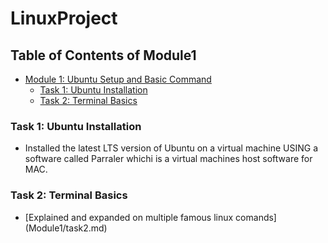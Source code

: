 # LinuxProject

## Table of Contents of Module1
- [Module 1: Ubuntu Setup and Basic Command](#module-1-ubuntu-setup-and-basic-command)
  - [Task 1: Ubuntu Installation](#task-1-ubuntu-installation)
  - [Task 2: Terminal Basics](./task2.md)
 
 

### Task 1:  Ubuntu Installation
- Installed the latest LTS version of Ubuntu on a virtual machine USING a software called Parraler whichi is a virtual machines host software for MAC.


### Task 2:  Terminal Basics
- [Explained and expanded on multiple famous linux comands] (Module1/task2.md)
